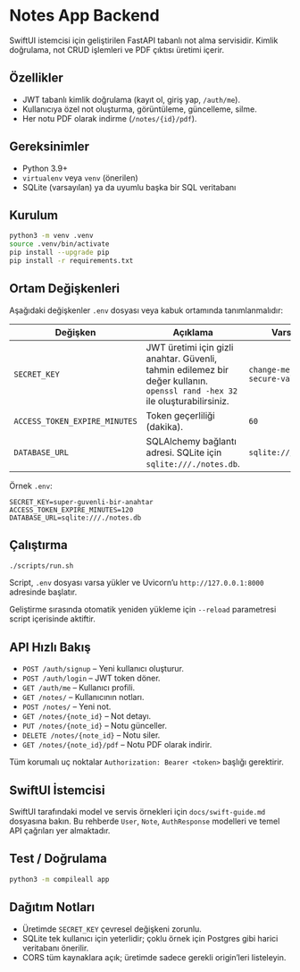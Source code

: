 # Notes App Backend

SwiftUI istemcisi için geliştirilen FastAPI tabanlı not alma servisidir. Kimlik doğrulama, not CRUD işlemleri ve PDF çıktısı üretimi içerir.

## Özellikler
- JWT tabanlı kimlik doğrulama (kayıt ol, giriş yap, `/auth/me`).
- Kullanıcıya özel not oluşturma, görüntüleme, güncelleme, silme.
- Her notu PDF olarak indirme (`/notes/{id}/pdf`).

## Gereksinimler
- Python 3.9+
- `virtualenv` veya `venv` (önerilen)
- SQLite (varsayılan) ya da uyumlu başka bir SQL veritabanı

## Kurulum
```bash
python3 -m venv .venv
source .venv/bin/activate
pip install --upgrade pip
pip install -r requirements.txt
```

## Ortam Değişkenleri
Aşağıdaki değişkenler `.env` dosyası veya kabuk ortamında tanımlanmalıdır:

| Değişken | Açıklama | Varsayılan |
| --- | --- | --- |
| `SECRET_KEY` | JWT üretimi için gizli anahtar. Güvenli, tahmin edilemez bir değer kullanın. `openssl rand -hex 32` ile oluşturabilirsiniz. | `change-me-to-a-secure-value` |
| `ACCESS_TOKEN_EXPIRE_MINUTES` | Token geçerliliği (dakika). | `60` |
| `DATABASE_URL` | SQLAlchemy bağlantı adresi. SQLite için `sqlite:///./notes.db`. | `sqlite:///./notes.db` |

Örnek `.env`:
```dotenv
SECRET_KEY=super-guvenli-bir-anahtar
ACCESS_TOKEN_EXPIRE_MINUTES=120
DATABASE_URL=sqlite:///./notes.db
```

## Çalıştırma
```bash
./scripts/run.sh
```

Script, `.env` dosyası varsa yükler ve Uvicorn’u `http://127.0.0.1:8000` adresinde başlatır.

Geliştirme sırasında otomatik yeniden yükleme için `--reload` parametresi script içerisinde aktiftir.

## API Hızlı Bakış
- `POST /auth/signup` – Yeni kullanıcı oluşturur.
- `POST /auth/login` – JWT token döner.
- `GET /auth/me` – Kullanıcı profili.
- `GET /notes/` – Kullanıcının notları.
- `POST /notes/` – Yeni not.
- `GET /notes/{note_id}` – Not detayı.
- `PUT /notes/{note_id}` – Notu günceller.
- `DELETE /notes/{note_id}` – Notu siler.
- `GET /notes/{note_id}/pdf` – Notu PDF olarak indirir.

Tüm korumalı uç noktalar `Authorization: Bearer <token>` başlığı gerektirir.

## SwiftUI İstemcisi
SwiftUI tarafındaki model ve servis örnekleri için `docs/swift-guide.md` dosyasına bakın. Bu rehberde `User`, `Note`, `AuthResponse` modelleri ve temel API çağrıları yer almaktadır.

## Test / Doğrulama
```bash
python3 -m compileall app
```

## Dağıtım Notları
- Üretimde `SECRET_KEY` çevresel değişkeni zorunlu.
- SQLite tek kullanıcı için yeterlidir; çoklu örnek için Postgres gibi harici veritabanı önerilir.
- CORS tüm kaynaklara açık; üretimde sadece gerekli origin’leri listeleyin.
